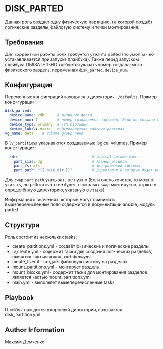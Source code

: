 DISK_PARTED
=========

Данная роль создаёт одну физическую партицию, на которой создаёт логические разделы, файловую систему и точки монтирования.

Требования
------------

Для корректной работы роли требуется утилита parted (по умолчанию устанавливается при запуске плэйбука).
Также перед запуском плэйбука ОБЯЗАТЕЛЬНО требуется указать номер создаваемого физического раздела, переменная `disk_parted.device_num`.

Конфигурация
--------------

Переменные конфигураций находятся в директории `./defaults`.
Пример конфигурации:
```yaml
disk_parted:
  device_name: vdb      # название диска
  device_num: 1         # номер создаваемой партиции. Если не создано ни одной указываем 1
  device_type: primary  # Тип партиции
  device_label: msdos   # Используемая таблица разделов
vg_name: data    # Volume group name
```

В `lv_partitions` указываются создаваемые logical volumes.
Пример конфигурации:
```yaml
  cdr:                                  # Logical volume name. 
    part_size: 3g                       # Размер раздела
    part_fs: xfs                        # Тип файловой системы
    part_path: "{{ base_dir }}"         # Директория в которую будет монтироваться раздел
```

Для `swap` `part_path` указывать не нужно (Если очень хочется, то можно указать, но работать это не будет, поскольку `swap` монтируется строго в определённую директорию, указаную в `/tasks`)

Информация о значениях, которые могут принимать вышеперечисленные поля содержится в документации ansible, модуль parted

Структура
------------

Роль состоит из нескольких tasks:
- create_partitions.yml - создаёт физические и логические разделы
- lv_create.yml - содержит таски для создания логических разделов, является частью create_partitions.yml
- create_fs.yml - создаёт файловую систему на разделах
- mount_partitions.yml - монтирует разделы
- mount_blocks.yml - содержит таски для монтирования разделов, является частью mount_partitions.yml
- main.yml - выполняет вышеперечисленные tasks

Playbook
----------------

Плэйбук находится в корневой директории, называется disk_partition.yml


Author Information
------------------

Максим Демченко
